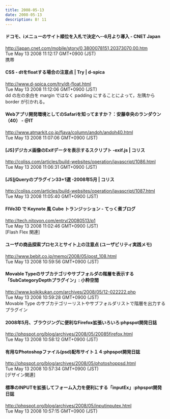 ```yaml
---
title: 2008-05-13
date: 2008-05-13
description: B! 11
---
```


#### ドコモ、iメニューのサイト順位を入札で決定へ--6月より導入 - CNET Japan
http://japan.cnet.com/mobile/story/0,3800078151,20373070,00.htm<br>
Tue May 13 2008 11:12:17 GMT+0900 (JST)<br>
携帯


#### CSS - dtをfloatする場合の注意点 | Try | d-spica
http://www.d-spica.com/try/dt-float.html<br>
Tue May 13 2008 11:12:06 GMT+0900 (JST)<br>
dd の左の余白を margin ではなく padding にすることによって，左隅から border が引かれる。


####  Webアプリ開発環境としてのSafariを知ってますか？：安藤幸央のランダウン（40） - ＠IT
http://www.atmarkit.co.jp/fjava/column/andoh/andoh40.html<br>
Tue May 13 2008 11:07:06 GMT+0900 (JST)<br>


####   [JS]デジカメ画像のExifデータを表示するスクリプト -exif.js | コリス
http://coliss.com/articles/build-websites/operation/javascript/1086.html<br>
Tue May 13 2008 11:06:31 GMT+0900 (JST)<br>


####   [JS]jQueryのプラグイン33+1選 -2008年5月 | コリス
http://coliss.com/articles/build-websites/operation/javascript/1087.html<br>
Tue May 13 2008 11:05:40 GMT+0900 (JST)<br>


#### FIVe3D で Keynote 風 Cube トランジッション - てっく煮ブログ
http://tech.nitoyon.com/entry/20080513/p1<br>
Tue May 13 2008 11:02:46 GMT+0900 (JST)<br>
[Flash Flex 関連]


#### ユーザの商品探索プロセスとサイト上の注意点 (ユーザビリティ実践メモ)
http://www.bebit.co.jp/memo/2008/05/post_108.html<br>
Tue May 13 2008 10:59:56 GMT+0900 (JST)<br>


#### Movable Typeのサブカテゴリやサブフォルダの階層を表示する「SubCategoryDepthプラグイン」: 小粋空間
http://www.koikikukan.com/archives/2008/05/12-022222.php<br>
Tue May 13 2008 10:59:28 GMT+0900 (JST)<br>
Movable Type のサブカテゴリーリストやサブフォルダリストで階層を出力するプラグイン


#### 2008年5月、ブラウジングに便利なFirefox拡張いろいろ:phpspot開発日誌
http://phpspot.org/blog/archives/2008/05/20085firefox.html<br>
Tue May 13 2008 10:58:12 GMT+0900 (JST)<br>


#### 有用なPhotoshopファイル(psd)配布サイト１４:phpspot開発日誌
http://phpspot.org/blog/archives/2008/05/photoshoppsd.html<br>
Tue May 13 2008 10:57:34 GMT+0900 (JST)<br>
[デザイン関連]


#### 標準のINPUTを拡張してフォーム入力を便利にする「inputEx」:phpspot開発日誌
http://phpspot.org/blog/archives/2008/05/inputinputex.html<br>
Tue May 13 2008 10:57:15 GMT+0900 (JST)<br>


